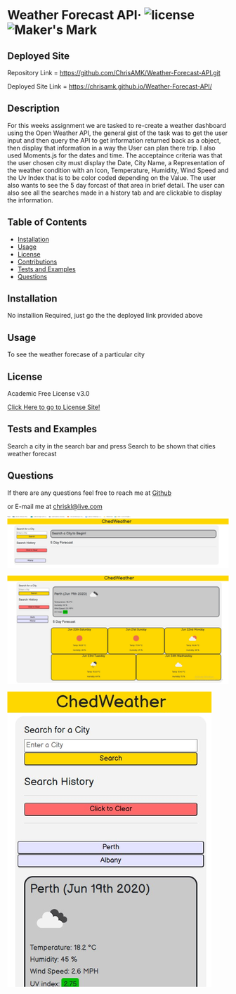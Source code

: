 # Weather Forecast API&middot; ![license](https://img.shields.io/badge/license-Academic%20Free%20License%20v3.0-blue) ![Maker's Mark](https://img.shields.io/github/repo-size/ChrisAMK/README-Generator?style=plastic)

## Deployed Site
Repository Link = https://github.com/ChrisAMK/Weather-Forecast-API.git

Deployed Site Link = https://chrisamk.github.io/Weather-Forecast-API/

## Description 
For this weeks assignment we are tasked to re-create a weather dashboard using the Open Weather API, the general gist of the task was to get the user input and then query the API to get information returned back as a object, then display that information in a way the User can plan there trip. I also used Moments.js for the dates and time. The acceptaince criteria was that the user chosen city must display the Date, City Name, a Representation of the weather condition with an Icon, Temperature, Humidity, Wind Speed and the Uv Index that is to be color coded depending on the Value. The user also wants to see the 5 day forcast of that area in brief detail. The user can also see all the searches made in a history tab and are clickable to display the information.

## Table of Contents 
* [Installation](#Installation)
* [Usage](#Usage)
* [License](#License)
* [Contributions](#Contributions)
* [Tests and Examples](#Tests)
* [Questions](#Questions)

## Installation <a name='Installation'></a> 
No installion Required, just go the the deployed link provided above

## Usage <a name='Usage'></a> 
To see the weather forecase of a particular city

## License <a name='License'></a> 
Academic Free License v3.0

[Click Here to go to License Site!](https://opensource.org/licenses/AFL-3.0)

## Tests and Examples <a name='Tests'></a> 
Search a city in the search bar and press Search to be shown that cities weather forecast

## Questions <a name='Questions'></a> 
If there are any questions feel free to reach me at [Github](https://github.com/ChrisAMK)

or E-mail me at chriskl@live.com

![Weather](./Assets/screen1.jpg)

![Weather](./Assets/screen2.jpg)

![Weather](./Assets/screen3.jpg)